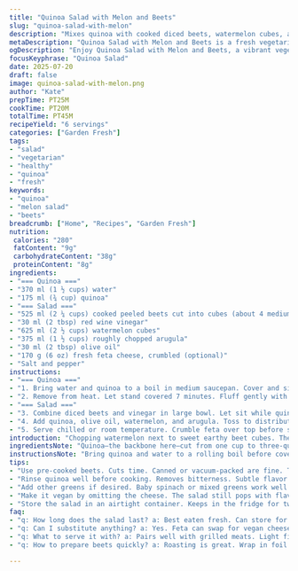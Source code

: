 ```yaml
---
title: "Quinoa Salad with Melon and Beets"
slug: "quinoa-salad-with-melon"
description: "Mixes quinoa with cooked diced beets, watermelon cubes, and fresh arugula. Tossed in red wine vinegar and olive oil. Goat cheese optional. A fresh, colorful vegetarian salad with no nuts, gluten, or eggs. Takes about 65 minutes total. Serves six. Bright flavors, crunchy and soft textures combined. Simple cooking and assembling steps."
metaDescription: "Quinoa Salad with Melon and Beets is a fresh vegetarian dish blending flavors and textures. Perfect for a light meal."
ogDescription: "Enjoy Quinoa Salad with Melon and Beets, a vibrant vegetarian option with earthy beet flavor and refreshing watermelon chunks."
focusKeyphrase: "Quinoa Salad"
date: 2025-07-20
draft: false
image: quinoa-salad-with-melon.png
author: "Kate"
prepTime: PT25M
cookTime: PT20M
totalTime: PT45M
recipeYield: "6 servings"
categories: ["Garden Fresh"]
tags:
- "salad"
- "vegetarian"
- "healthy"
- "quinoa"
- "fresh"
keywords:
- "quinoa"
- "melon salad"
- "beets"
breadcrumb: ["Home", "Recipes", "Garden Fresh"]
nutrition: 
 calories: "280"
 fatContent: "9g"
 carbohydrateContent: "38g"
 proteinContent: "8g"
ingredients:
- "=== Quinoa ==="
- "370 ml (1 ½ cups) water"
- "175 ml (¾ cup) quinoa"
- "=== Salad ==="
- "525 ml (2 ¼ cups) cooked peeled beets cut into cubes (about 4 medium beets)"
- "30 ml (2 tbsp) red wine vinegar"
- "625 ml (2 ½ cups) watermelon cubes"
- "375 ml (1 ½ cups) roughly chopped arugula"
- "30 ml (2 tbsp) olive oil"
- "170 g (6 oz) fresh feta cheese, crumbled (optional)"
- "Salt and pepper"
instructions:
- "=== Quinoa ==="
- "1. Bring water and quinoa to a boil in medium saucepan. Cover and simmer on low heat about 17 minutes, until water absorbed."
- "2. Remove from heat. Let stand covered 7 minutes. Fluff gently with a fork. Cool completely, spread on tray if needed."
- "=== Salad ==="
- "3. Combine diced beets and vinegar in large bowl. Let sit while quinoa cools — helps flavor soak."
- "4. Add quinoa, olive oil, watermelon, and arugula. Toss to distribute evenly. Season with salt and pepper to taste."
- "5. Serve chilled or room temperature. Crumble feta over top before serving if desired."
introduction: "Chopping watermelon next to sweet earthy beet cubes. The hot quinoa steams under the lid. Dressings sharp then mellow with olive oil and red wine vinegar. Arugula bites peppery, fresh. Cheese? Choose feta this time, crumbled and salty. No eggs, no nuts, gluten none. Six plates come together. The cooking flow is quirky. Cool quinoa before assembly, but beets can marinate just a bit in vinegar. Flavor changing with time. Simple textures collide — soft, crisp, crumbly. Bright mix balances. Chill. Eat. Feed."
ingredientsNote: "Quinoa—the backbone here—cut from one cup to three-quarters. Water adjusts a bit to keep cooking texture steady. Fewer beets, smaller quantity to thin the earthiness. Watermelon down one half cup, arugula lowers to balance the sweetness. Olive oil reduced slightly to two tablespoons, smoother dressing finish. Feta replaces cheese of goat with a salty crumble twist. Vinegar trims two tablespoons to avoid overpowering. Salt and pepper held to taste. These sizes temper the original, easier to balance in a smaller bowl without lost flavors. The beet and watermelon quantities are kept below original to keep freshness high and not make the salad too wet. Timing for quinoa extended by a few minutes to ensure fluff. Rest time also extended, helps moisture settle and cool effectively for easier toss. Feta swaps for goat soften the salty tang; an optional twist but changes the mood of the dish nicely."
instructionsNote: "Bring quinoa and water to a rolling boil before covering takes center. Simmer slightly longer than before, nearing 17 minutes rather than 15. Then a longer rest under lid, 7 minutes, lets steam finish cooking grains. Fluff carefully not to crush. Spread out if stickiness occurs, speeding coolness. Instead of blending ingredients all at once, first vinegar meets beets for flavor mingling. While quinoa cools. When assembling, olive oil introduces softly, followed by watermelon cubes, and finally arugula tossed lightly. Salt and pepper come late, to keep freshness alive. If cheese desired, crumble over just before serving, so it holds shape and flavor punch. Serve chilled or room temp—not warmed. This staggered approach balances moisture, flavor depth, and texture contrasts. Total time about 45 minutes. The mix of warm quinoa resting, beet-vinegar sit time, and final toss timing creates layers of flavors that pop distinctly but blend well. Skip any stirring until quinoa cooled to keep texture intact."
tips:
- "Use pre-cooked beets. Cuts time. Canned or vacuum-packed are fine. They add color. Sweetness too. Just drain and dice. Adds soft texture with crunch. Balance."
- "Rinse quinoa well before cooking. Removes bitterness. Subtle flavor boost. Use a ratio of 1 cup quinoa to 1.5 cups water. Simmer gently. Rest covered after. Fluff with a fork."
- "Add other greens if desired. Baby spinach or mixed greens work well. Experiment with herbs. Fresh basil or mint enhances sweetness. Adjust seasonings as needed. Don't be shy."
- "Make it vegan by omitting the cheese. The salad still pops with flavors. Try avocado for creaminess. Cut down on oil if needed. Watermelon adds sweetness. Great replacement."
- "Store the salad in an airtight container. Keeps in the fridge for two days. Flavors meld nicely. But add arugula closer to serving time. It wilts otherwise. Maintain freshness."
faq:
- "q: How long does the salad last? a: Best eaten fresh. Can store for two days. Flavors change over time. Crispness of arugula fades. Keep covered in fridge."
- "q: Can I substitute anything? a: Yes. Feta can swap for vegan cheese. Goat cheese another option. Choose your favorite dressing too. Olive oil by avocado oil."
- "q: What to serve it with? a: Pairs well with grilled meats. Light fish or chicken. Serve alongside a whole grain. Versatile and filling salad. Good for lunch or dinner."
- "q: How to prepare beets quickly? a: Roasting is great. Wrap in foil and bake. Simmer in water until tender. Can also microwave wrapped in a damp paper towel. Quick method."

---
```

